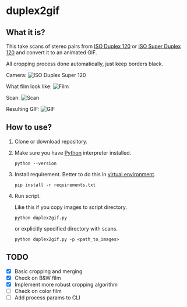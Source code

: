 # duplex2gif

## What it is?

This take scans of stereo pairs from [ISO Duplex 120](http://camera-wiki.org/wiki/Duplex_120) or [ISO Super Duplex 120](http://camera-wiki.org/wiki/Super_Duplex_120) and convert it to an animated GIF.

All cropping process done automatically, just keep borders black.

Camera:
![ISO Duplex Super 120](https://user-images.githubusercontent.com/5612507/175808901-55e88b37-06a4-4798-9cb5-5bff5f6a7eba.png)

What film look like:
![Film](https://user-images.githubusercontent.com/5612507/175809114-9c767728-e639-4894-be38-0091f52ad599.jpg)

Scan:
![Scan](https://user-images.githubusercontent.com/5612507/175808760-da9d27ac-8b00-4571-86d4-9b16a6e2261e.jpg)

Resulting GIF:
![GIF](https://user-images.githubusercontent.com/5612507/176485997-4e561ff3-61fb-4b87-b70d-a868b25db0f1.gif)

## How to use?

1. Clone or download repository.
2. Make sure you have [Python](https://www.python.org/) interpreter installed.
   ```shell
   python --version
   ```
3. Install requirement. Better to do this in [virtual environment](https://packaging.python.org/en/latest/guides/installing-using-pip-and-virtual-environments/).
   ```shell
   pip install -r requirements.txt
   ```
4. Run script.

   Like this if you copy images to script directory.
   ```shell
   python duplex2gif.py
   ```
   or explicitly specified directory with scans.
   ```shell
   python duplex2gif.py -p <path_to_images>
   ```
   
## TODO

- [x] Basic cropping and merging
- [x] Check on B&W film
- [x] Implement more robust cropping algorithm
- [ ] Check on color film
- [ ] Add process params to CLI
